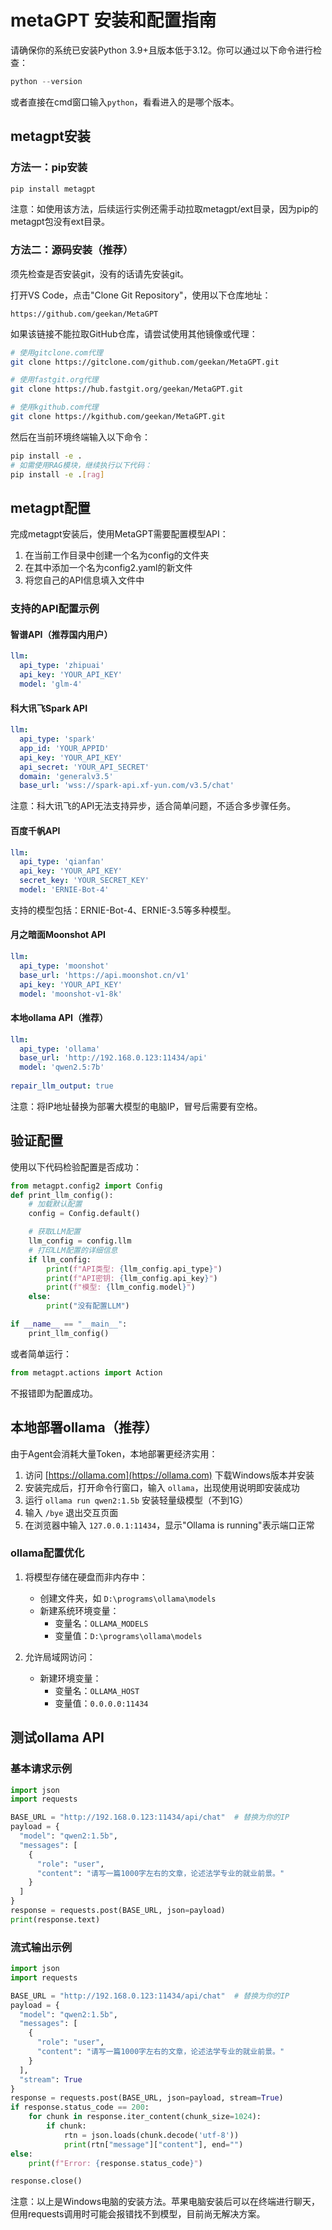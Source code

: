 ﻿# metaGPT 安装和配置指南

请确保你的系统已安装Python 3.9+且版本低于3.12。你可以通过以下命令进行检查：

```powershell
python --version
```

或者直接在cmd窗口输入`python`，看看进入的是哪个版本。

## metagpt安装

### 方法一：pip安装
```powershell
pip install metagpt
```
注意：如使用该方法，后续运行实例还需手动拉取metagpt/ext目录，因为pip的metagpt包没有ext目录。

### 方法二：源码安装（推荐）
须先检查是否安装git，没有的话请先安装git。

打开VS Code，点击"Clone Git Repository"，使用以下仓库地址：
```
https://github.com/geekan/MetaGPT
```

如果该链接不能拉取GitHub仓库，请尝试使用其他镜像或代理：
```bash
# 使用gitclone.com代理
git clone https://gitclone.com/github.com/geekan/MetaGPT.git

# 使用fastgit.org代理
git clone https://hub.fastgit.org/geekan/MetaGPT.git

# 使用kgithub.com代理
git clone https://kgithub.com/geekan/MetaGPT.git
```

然后在当前环境终端输入以下命令：
```bash
pip install -e .
# 如需使用RAG模块，继续执行以下代码：
pip install -e .[rag] 
```

## metagpt配置

完成metagpt安装后，使用MetaGPT需要配置模型API：

1. 在当前工作目录中创建一个名为config的文件夹
2. 在其中添加一个名为config2.yaml的新文件
3. 将您自己的API信息填入文件中

### 支持的API配置示例

#### 智谱API（推荐国内用户）
```yaml
llm:
  api_type: 'zhipuai'
  api_key: 'YOUR_API_KEY'
  model: 'glm-4'
```

#### 科大讯飞Spark API
```yaml
llm:
  api_type: 'spark'
  app_id: 'YOUR_APPID'
  api_key: 'YOUR_API_KEY'
  api_secret: 'YOUR_API_SECRET'
  domain: 'generalv3.5'
  base_url: 'wss://spark-api.xf-yun.com/v3.5/chat'
```
注意：科大讯飞的API无法支持异步，适合简单问题，不适合多步骤任务。

#### 百度千帆API
```yaml
llm:
  api_type: 'qianfan'
  api_key: 'YOUR_API_KEY'
  secret_key: 'YOUR_SECRET_KEY'
  model: 'ERNIE-Bot-4'
```
支持的模型包括：ERNIE-Bot-4、ERNIE-3.5等多种模型。

#### 月之暗面Moonshot API
```yaml
llm:
  api_type: 'moonshot'
  base_url: 'https://api.moonshot.cn/v1'
  api_key: 'YOUR_API_KEY'
  model: 'moonshot-v1-8k'
```

#### 本地ollama API（推荐）
```yaml
llm:
  api_type: 'ollama'
  base_url: 'http://192.168.0.123:11434/api'
  model: 'qwen2.5:7b'
  
repair_llm_output: true
```
注意：将IP地址替换为部署大模型的电脑IP，冒号后需要有空格。

## 验证配置

使用以下代码检验配置是否成功：

```python
from metagpt.config2 import Config 
def print_llm_config():
    # 加载默认配置
    config = Config.default()

    # 获取LLM配置
    llm_config = config.llm
    # 打印LLM配置的详细信息
    if llm_config:
        print(f"API类型: {llm_config.api_type}")
        print(f"API密钥: {llm_config.api_key}")
        print(f"模型: {llm_config.model}")
    else:
        print("没有配置LLM")

if __name__ == "__main__":
    print_llm_config()
```

或者简单运行：
```python
from metagpt.actions import Action
```
不报错即为配置成功。

## 本地部署ollama（推荐）

由于Agent会消耗大量Token，本地部署更经济实用：

1. 访问 [https://ollama.com](https://ollama.com) 下载Windows版本并安装
2. 安装完成后，打开命令行窗口，输入 `ollama`，出现使用说明即安装成功
3. 运行 `ollama run qwen2:1.5b` 安装轻量级模型（不到1G）
4. 输入 `/bye` 退出交互页面
5. 在浏览器中输入 `127.0.0.1:11434`，显示"Ollama is running"表示端口正常

### ollama配置优化

1. 将模型存储在硬盘而非内存中：
   - 创建文件夹，如 `D:\programs\ollama\models`
   - 新建系统环境变量：
     - 变量名：`OLLAMA_MODELS`
     - 变量值：`D:\programs\ollama\models`

2. 允许局域网访问：
   - 新建环境变量：
     - 变量名：`OLLAMA_HOST`
     - 变量值：`0.0.0.0:11434`

## 测试ollama API

### 基本请求示例
```python
import json
import requests

BASE_URL = "http://192.168.0.123:11434/api/chat"  # 替换为你的IP
payload = {
  "model": "qwen2:1.5b",
  "messages": [
    {
      "role": "user",
      "content": "请写一篇1000字左右的文章，论述法学专业的就业前景。"
    }
  ]
}
response = requests.post(BASE_URL, json=payload)
print(response.text)
```

### 流式输出示例
```python
import json
import requests

BASE_URL = "http://192.168.0.123:11434/api/chat"  # 替换为你的IP
payload = {
  "model": "qwen2:1.5b",
  "messages": [
    {
      "role": "user",
      "content": "请写一篇1000字左右的文章，论述法学专业的就业前景。"
    }
  ],
  "stream": True
}
response = requests.post(BASE_URL, json=payload, stream=True)
if response.status_code == 200:  
    for chunk in response.iter_content(chunk_size=1024):
        if chunk:
            rtn = json.loads(chunk.decode('utf-8'))
            print(rtn["message"]["content"], end="")
else:  
    print(f"Error: {response.status_code}")  

response.close()
```

注意：以上是Windows电脑的安装方法。苹果电脑安装后可以在终端进行聊天，但用requests调用时可能会报错找不到模型，目前尚无解决方案。
